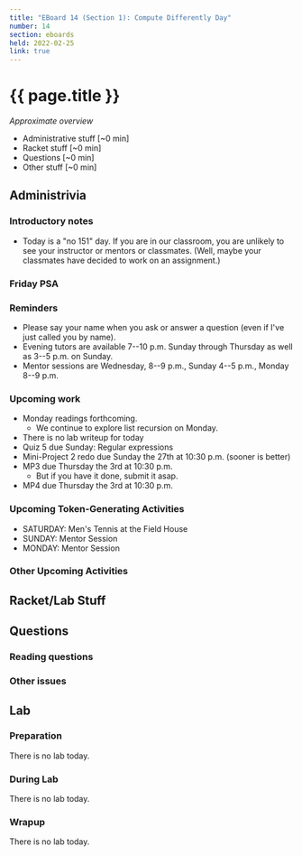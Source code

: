 ```yaml
---
title: "EBoard 14 (Section 1): Compute Differently Day"
number: 14
section: eboards
held: 2022-02-25
link: true
---
```

# {{ page.title }}

_Approximate overview_

* Administrative stuff [~0 min]
* Racket stuff [~0 min]
* Questions [~0 min]
* Other stuff [~0 min]

Administrivia
-------------

### Introductory notes

* Today is a "no 151" day.  If you are in our classroom, you are unlikely
  to see your instructor or mentors or classmates.  (Well, maybe your
  classmates have decided to work on an assignment.)

### Friday PSA

### Reminders

* Please say your name when you ask or answer a question (even if I've
  just called you by name).
* Evening tutors are available 7--10 p.m. Sunday through Thursday as
  well as 3--5 p.m. on Sunday.
* Mentor sessions are Wednesday, 8--9 p.m., Sunday 4--5 p.m., Monday 8--9 p.m.

### Upcoming work

* Monday readings forthcoming.  
    * We continue to explore list recursion on Monday.
* There is no lab writeup for today
* Quiz 5 due Sunday: Regular expressions
* Mini-Project 2 redo due Sunday the 27th at 10:30 p.m. (sooner is better)
* MP3 due Thursday the 3rd at 10:30 p.m.
    * But if you have it done, submit it asap.
* MP4 due Thursday the 3rd at 10:30 p.m.

### Upcoming Token-Generating Activities

* SATURDAY: Men's Tennis at the Field House
* SUNDAY: Mentor Session
* MONDAY: Mentor Session

### Other Upcoming Activities

Racket/Lab Stuff
----------------

Questions
---------

### Reading questions

### Other issues

Lab
---

### Preparation

There is no lab today.

### During Lab

There is no lab today.

### Wrapup

There is no lab today.

